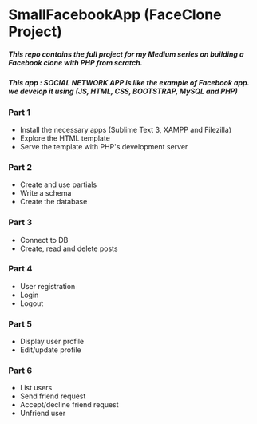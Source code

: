 # SmallFacebookApp (FaceClone Project)
##### This repo contains the full project for my Medium series on building a Facebook clone with PHP from scratch.
##### This app : SOCIAL NETWORK APP is like the example of Facebook app. we develop it using (JS, HTML, CSS, BOOTSTRAP, MySQL and PHP)

### Part 1
* Install the necessary apps (Sublime Text 3, XAMPP and Filezilla)
* Explore the HTML template
* Serve the template with PHP's development server

### Part 2
* Create and use partials
* Write a schema
* Create the database

### Part 3
* Connect to DB
* Create, read and delete posts

### Part 4
* User registration
* Login
* Logout

### Part 5
* Display user profile
* Edit/update profile

### Part 6
* List users
* Send friend request
* Accept/decline friend request
* Unfriend user
